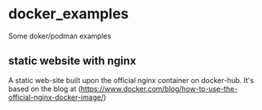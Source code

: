 # docker_examples
Some doker/podman examples

## static website with nginx

A static web-site built upon the official nginx container on docker-hub. It's based on the blog at (https://www.docker.com/blog/how-to-use-the-official-nginx-docker-image/) 
